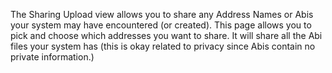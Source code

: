 The Sharing Upload view allows you to share any Address Names or Abis your system may have encountered (or created). This page allows you to pick and choose which addresses you want to share. It will share all the Abi files your system has (this is okay related to privacy since Abis contain no private information.)
